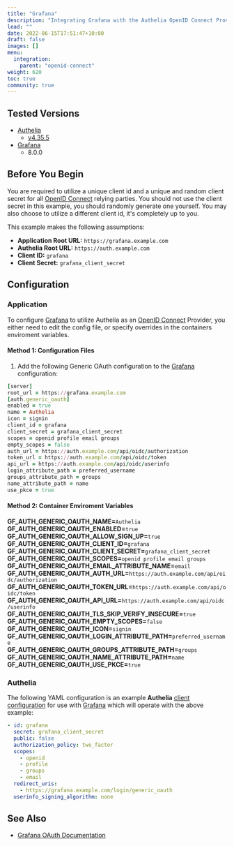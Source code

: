 ```yaml
---
title: "Grafana"
description: "Integrating Grafana with the Authelia OpenID Connect Provider."
lead: ""
date: 2022-06-15T17:51:47+10:00
draft: false
images: []
menu:
  integration:
    parent: "openid-connect"
weight: 620
toc: true
community: true
---
```


## Tested Versions

* [Authelia]
  * [v4.35.5](https://github.com/authelia/authelia/releases/tag/v4.35.5)
* [Grafana]
  * 8.0.0

## Before You Begin

You are required to utilize a unique client id and a unique and random client secret for all [OpenID Connect] relying
parties. You should not use the client secret in this example, you should randomly generate one yourself. You may also
choose to utilize a different client id, it's completely up to you.

This example makes the following assumptions:

* __Application Root URL:__ `https://grafana.example.com`
* __Authelia Root URL:__ `https://auth.example.com`
* __Client ID:__ `grafana`
* __Client Secret:__ `grafana_client_secret`

## Configuration

### Application

To configure [Grafana] to utilize Authelia as an [OpenID Connect] Provider, you either need to edit the config file, or specify overrides in the containers enviroment variables.  

#### Method 1: Configuration Files
1. Add the following Generic OAuth configuration to the [Grafana] configuration:

```ruby
[server]
root_url = https://grafana.example.com
[auth.generic_oauth]
enabled = true
name = Authelia
icon = signin
client_id = grafana
client_secret = grafana_client_secret
scopes = openid profile email groups
empty_scopes = false
auth_url = https://auth.example.com/api/oidc/authorization
token_url = https://auth.example.com/api/oidc/token
api_url = https://auth.example.com/api/oidc/userinfo
login_attribute_path = preferred_username
groups_attribute_path = groups
name_attribute_path = name
use_pkce = true
```

#### Method 2: Container Enviroment Variables
**GF_AUTH_GENERIC_OAUTH_NAME=**`Authelia`  
**GF_AUTH_GENERIC_OAUTH_ENABLED=**`true`  
**GF_AUTH_GENERIC_OAUTH_ALLOW_SIGN_UP=**`true`  
**GF_AUTH_GENERIC_OAUTH_CLIENT_ID=**`grafana`  
**GF_AUTH_GENERIC_OAUTH_CLIENT_SECRET=**`grafana_client_secret`  
**GF_AUTH_GENERIC_OAUTH_SCOPES=**`openid profile email groups`  
**GF_AUTH_GENERIC_OAUTH_EMAIL_ATTRIBUTE_NAME=**`email`  
**GF_AUTH_GENERIC_OAUTH_AUTH_URL=**`https://auth.example.com/api/oidc/authorization`  
**GF_AUTH_GENERIC_OAUTH_TOKEN_URL=**`https://auth.example.com/api/oidc/token`  
**GF_AUTH_GENERIC_OAUTH_API_URL=**`https://auth.example.com/api/oidc/userinfo`  
**GF_AUTH_GENERIC_OAUTH_TLS_SKIP_VERIFY_INSECURE=**`true`  
**GF_AUTH_GENERIC_OAUTH_EMPTY_SCOPES=**`false`  
**GF_AUTH_GENERIC_OAUTH_ICON=**`signin`  
**GF_AUTH_GENERIC_OAUTH_LOGIN_ATTRIBUTE_PATH=**`preferred_username`  
**GF_AUTH_GENERIC_OAUTH_GROUPS_ATTRIBUTE_PATH=**`groups`  
**GF_AUTH_GENERIC_OAUTH_NAME_ATTRIBUTE_PATH=**`name`  
**GF_AUTH_GENERIC_OAUTH_USE_PKCE=**`true`  

### Authelia

The following YAML configuration is an example __Authelia__
[client configuration](../../../configuration/identity-providers/open-id-connect.md#clients) for use with [Grafana]
which will operate with the above example:

```yaml
- id: grafana
  secret: grafana_client_secret
  public: false
  authorization_policy: two_factor
  scopes:
    - openid
    - profile
    - groups
    - email
  redirect_uris:
    - https://grafana.example.com/login/generic_oauth
  userinfo_signing_algorithm: none
```

## See Also

* [Grafana OAuth Documentation](https://grafana.com/docs/grafana/latest/auth/generic-oauth/)

[Authelia]: https://www.authelia.com
[Grafana]: https://grafana.com/
[OpenID Connect]: ../../openid-connect/introduction.md
